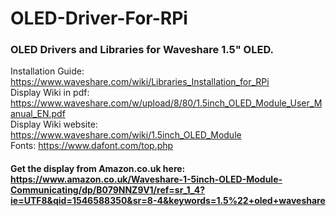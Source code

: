# OLED-Driver-For-RPi

### OLED Drivers and Libraries for Waveshare 1.5" OLED.
Installation Guide: https://www.waveshare.com/wiki/Libraries_Installation_for_RPi <br />
Display Wiki in pdf: https://www.waveshare.com/w/upload/8/80/1.5inch_OLED_Module_User_Manual_EN.pdf <br />
Display Wiki website: https://www.waveshare.com/wiki/1.5inch_OLED_Module <br />
Fonts: https://www.dafont.com/top.php
#### Get the display from Amazon.co.uk here: https://www.amazon.co.uk/Waveshare-1-5inch-OLED-Module-Communicating/dp/B079NNZ9V1/ref=sr_1_4?ie=UTF8&qid=1546588350&sr=8-4&keywords=1.5%22+oled+waveshare <br />
